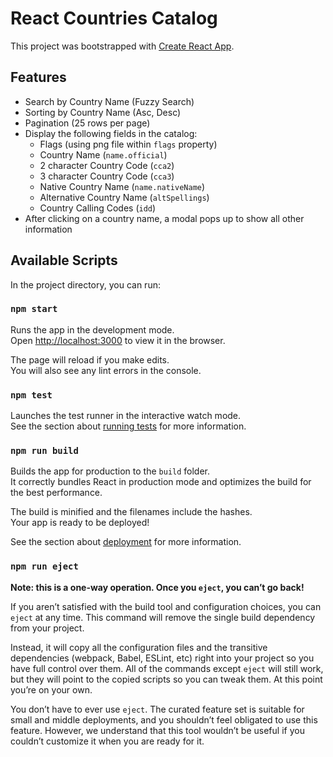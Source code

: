 # React Countries Catalog
This project was bootstrapped with [Create React App](https://github.com/facebook/create-react-app).

## Features
- Search by Country Name (Fuzzy Search)
- Sorting by Country Name (Asc, Desc)
- Pagination (25 rows per page)
- Display the following fields in the catalog:
  - Flags (using png file within `flags` property)
  - Country Name (`name.official`)
  - 2 character Country Code (`cca2`)
  - 3 character Country Code (`cca3`)
  - Native Country Name (`name.nativeName`)
  - Alternative Country Name (`altSpellings`)
  - Country Calling Codes (`idd`)
- After clicking on a country name, a modal pops up to show all other information

## Available Scripts

In the project directory, you can run:

### `npm start`

Runs the app in the development mode.\
Open [http://localhost:3000](http://localhost:3000) to view it in the browser.

The page will reload if you make edits.\
You will also see any lint errors in the console.

### `npm test`

Launches the test runner in the interactive watch mode.\
See the section about [running tests](https://facebook.github.io/create-react-app/docs/running-tests) for more information.

### `npm run build`

Builds the app for production to the `build` folder.\
It correctly bundles React in production mode and optimizes the build for the best performance.

The build is minified and the filenames include the hashes.\
Your app is ready to be deployed!

See the section about [deployment](https://facebook.github.io/create-react-app/docs/deployment) for more information.

### `npm run eject`

**Note: this is a one-way operation. Once you `eject`, you can’t go back!**

If you aren’t satisfied with the build tool and configuration choices, you can `eject` at any time. This command will remove the single build dependency from your project.

Instead, it will copy all the configuration files and the transitive dependencies (webpack, Babel, ESLint, etc) right into your project so you have full control over them. All of the commands except `eject` will still work, but they will point to the copied scripts so you can tweak them. At this point you’re on your own.

You don’t have to ever use `eject`. The curated feature set is suitable for small and middle deployments, and you shouldn’t feel obligated to use this feature. However, we understand that this tool wouldn’t be useful if you couldn’t customize it when you are ready for it.
